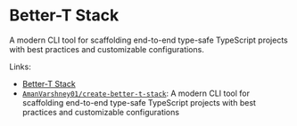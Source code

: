 # Better-T Stack

A modern CLI tool for scaffolding end-to-end type-safe TypeScript projects with best practices and customizable configurations.

Links:

- [Better-T Stack](https://better-t-stack.amanv.dev)
- [`AmanVarshney01/create-better-t-stack`](https://github.com/AmanVarshney01/create-better-t-stack): A modern CLI tool for scaffolding end-to-end type-safe TypeScript projects with best practices and customizable configurations
